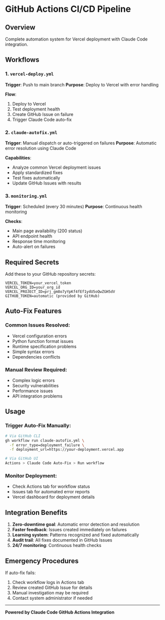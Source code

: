 # GitHub Actions CI/CD Pipeline

## Overview
Complete automation system for Vercel deployment with Claude Code integration.

## Workflows

### 1. `vercel-deploy.yml`
**Trigger**: Push to main branch
**Purpose**: Deploy to Vercel with error handling

**Flow**:
1. Deploy to Vercel
2. Test deployment health
3. Create GitHub Issue on failure
4. Trigger Claude Code auto-fix

### 2. `claude-autofix.yml` 
**Trigger**: Manual dispatch or auto-triggered on failures
**Purpose**: Automatic error resolution using Claude Code

**Capabilities**:
- Analyze common Vercel deployment issues
- Apply standardized fixes
- Test fixes automatically
- Update GitHub Issues with results

### 3. `monitoring.yml`
**Trigger**: Scheduled (every 30 minutes)
**Purpose**: Continuous health monitoring

**Checks**:
- Main page availability (200 status)
- API endpoint health
- Response time monitoring
- Auto-alert on failures

## Required Secrets

Add these to your GitHub repository secrets:

```
VERCEL_TOKEN=your_vercel_token
VERCEL_ORG_ID=your_org_id  
VERCEL_PROJECT_ID=prj_gm8o7yYpKf4fEf1ydU5oQwZGH5dV
GITHUB_TOKEN=automatic (provided by GitHub)
```

## Auto-Fix Features

### Common Issues Resolved:
-  Vercel configuration errors
-  Python function format issues  
-  Runtime specification problems
-  Simple syntax errors
-  Dependencies conflicts

### Manual Review Required:
- Complex logic errors
- Security vulnerabilities
- Performance issues
- API integration problems

## Usage

### Trigger Auto-Fix Manually:
```bash
# Via GitHub CLI
gh workflow run claude-autofix.yml \
  -f error_type=deployment_failure \
  -f deployment_url=https://your-deployment.vercel.app

# Via GitHub UI
Actions > Claude Code Auto-Fix > Run workflow
```

### Monitor Deployment:
- Check Actions tab for workflow status
- Issues tab for automated error reports
- Vercel dashboard for deployment details

## Integration Benefits

1. **Zero-downtime goal**: Automatic error detection and resolution
2. **Faster feedback**: Issues created immediately on failures  
3. **Learning system**: Patterns recognized and fixed automatically
4. **Audit trail**: All fixes documented in GitHub Issues
5. **24/7 monitoring**: Continuous health checks

## Emergency Procedures

If auto-fix fails:
1. Check workflow logs in Actions tab
2. Review created GitHub Issue for details
3. Manual investigation may be required
4. Contact system administrator if needed

---
 **Powered by Claude Code GitHub Actions Integration**